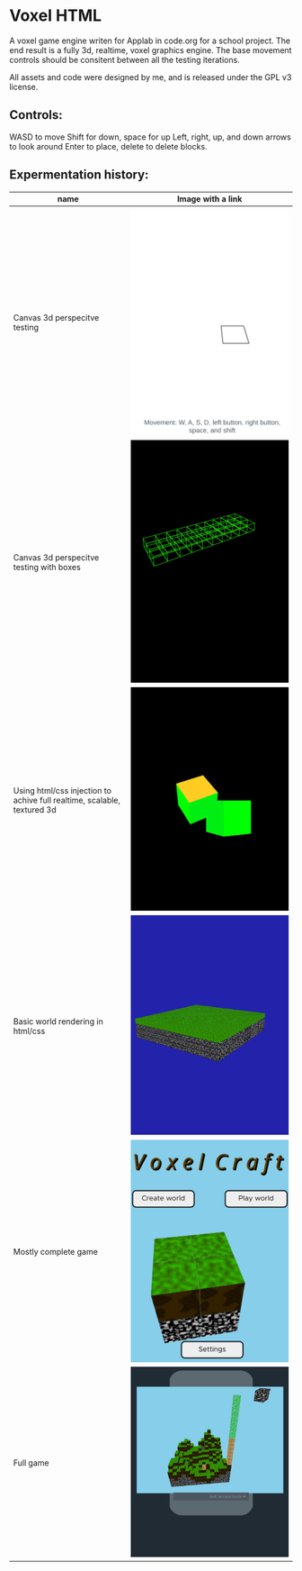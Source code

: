# Voxel HTML


A voxel game engine writen for Applab in code.org for a school project. The end result is a fully 3d, realtime, voxel graphics engine. 
The base movement controls should be consitent between all the testing iterations.

All assets and code were designed by me, and is released under the GPL v3 license. 

## Controls:

WASD to move
Shift for down, space for up
Left, right, up, and down arrows to look around
Enter to place, delete to delete blocks.



## Expermentation history:


|  name  |  Image with a link |
| -------|--------------------|
| Canvas 3d perspecitve testing  | [![Canvas 3d](previous_versions_backup/canvas.png)](https://studio.code.org/projects/applab/84imSeWgCm0oAUBraJvqixLpTxgmOrT6_MzFOqWQqHc) |
| Canvas 3d perspecitve testing with boxes | [![Canvas 3d box](previous_versions_backup/canvas_boxes.png)](https://studio.code.org/projects/applab/z_KVAN6DwM9KM_cbTeseBHs8wk3ZMK9ddKyEJXP0M9E) |
| Using html/css injection to achive full realtime, scalable, textured 3d | [![Html 3d box](previous_versions_backup/html_cube.png)](https://studio.code.org/projects/applab/Jr_N04FSL0HVyhxxnKf9P3FcXmqtRwzRgldz2xJG7PE) |
| Basic world rendering in html/css | [![Basic world](previous_versions_backup/html_world.png)](https://studio.code.org/projects/applab/ur6rnBFjvSWCdu-53oaAG_AwpGEp0djXoXIDVilXoeM) |
| Mostly complete game | [![Mostly complete](previous_versions_backup/mostly_done.png)](https://studio.code.org/projects/applab/7kINOMd4VImmTwmBxBcsLTO1CyJ6n4OyvQWbxPuSj8M) |
| Full game | [![complete](previous_versions_backup/full_game.png)](https://studio.code.org/projects/applab/KVfJqKHtZ7Oo3RxXkJj83Zg_0mDiZXrygMWAhTkJV7w) |
